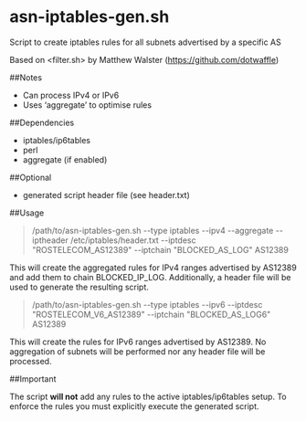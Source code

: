 # asn-iptables-gen.sh

Script to create iptables rules for all subnets advertised by a specific AS

Based on <filter.sh> by Matthew Walster (https://github.com/dotwaffle)

##Notes

- Can process IPv4 or IPv6
- Uses ‘aggregate’ to optimise rules

##Dependencies

- iptables/ip6tables
- perl
- aggregate (if enabled)

##Optional

- generated script header file (see header.txt)

##Usage

> /path/to/asn-iptables-gen.sh --type iptables --ipv4 --aggregate --iptheader /etc/iptables/header.txt --iptdesc "ROSTELECOM_AS12389" --iptchain "BLOCKED_AS_LOG" AS12389

This will create the aggregated rules for IPv4 ranges advertised by AS12389 and add them to chain BLOCKED_IP_LOG. Additionally, a header file will be used to generate the resulting script.

> /path/to/asn-iptables-gen.sh --type iptables --ipv6 --iptdesc "ROSTELECOM_V6_AS12389" --iptchain "BLOCKED_AS_LOG6" AS12389

This will create the rules for IPv6 ranges advertised by AS12389.
No aggregation of subnets will be performed nor any header file will be processed.


##Important

The script **will not** add any rules to the active iptables/ip6tables setup.
To enforce the rules you must explicitly execute the generated script.
